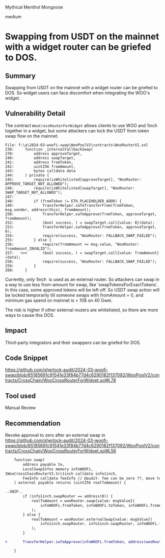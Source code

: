 Mythical Menthol Mongoose

medium

# Swapping from USDT on the mainnet with a widget router can be griefed to DOS.

## Summary
Swapping from USDT on the mainnet with a widget router can be griefed to DOS. So widget users can face discomfort when integrating the WOO's widget.

## Vulnerability Detail

The contract `WooCrossRouterForWidget` allows clients to use WOO and 1inch together in a widget, but some attackers can lock the USDT from token swap flow on the mainnet.

```solidity
File: f:\a\2024-03-woofi-swap\WooPoolV2\contracts\WooRouterV2.sol
238:     function _internalFallbackSwap(
239:         address approveTarget,
240:         address swapTarget,
241:         address fromToken,
242:         uint256 fromAmount,
243:         bytes calldata data
244:     ) private {
245:         require(isWhitelisted[approveTarget], "WooRouter: APPROVE_TARGET_NOT_ALLOWED");
246:         require(isWhitelisted[swapTarget], "WooRouter: SWAP_TARGET_NOT_ALLOWED");
247:
248:         if (fromToken != ETH_PLACEHOLDER_ADDR) {
249:             TransferHelper.safeTransferFrom(fromToken, msg.sender, address(this), fromAmount);
250:             TransferHelper.safeApprove(fromToken, approveTarget, fromAmount);
252:             (bool success, ) = swapTarget.call{value: 0}(data);
253:             TransferHelper.safeApprove(fromToken, approveTarget, 0);
254:             require(success, "WooRouter: FALLBACK_SWAP_FAILED");
255:         } else {
256:             require(fromAmount <= msg.value, "WooRouter: fromAmount_INVALID");
257:   >>>       (bool success, ) = swapTarget.call{value: fromAmount}(data);
258:             require(success, "WooRouter: FALLBACK_SWAP_FAILED");
259:         }
260:     }
```

Currently, only 1inch  is used as an external router. So attackers can swap in a way to use less from-amount for swap, like 'swapTokensForExactTokens`. In this case, some approved tokens will be left off. So USDT swap action will be locked temporarily till someone swaps with fromAmount = 0, and minimum gas spend on mainnet is > 10$ on 40 Gwei.

The risk is higher if other external routers are whitelisted, so there are more ways to cause this DOS.

## Impact
Third-party integrators and their swappers can be griefed for DOS.

## Code Snippet

https://github.com/sherlock-audit/2024-03-woofi-swap/blob/65185691c91541e33f84b77d4c6290182f137092/WooPoolV2/contracts/CrossChain/WooCrossRouterForWidget.sol#L78

## Tool used

Manual Review

## Recommendation
Revoke approval to zero after an external swap in https://github.com/sherlock-audit/2024-03-woofi-swap/blob/65185691c91541e33f84b77d4c6290182f137092/WooPoolV2/contracts/CrossChain/WooCrossRouterForWidget.sol#L56

```diff
    function swap(
        address payable to,
        LocalSwapInfos memory infoWOOFi,
IWooCrossChainRouterV3.Src1inch calldata info1inch,
        FeeInfo calldata feeInfo // @audit- fee can be zero ??, move to storage
    ) external payable returns (uint256 realToAmount) {

..SNIP..
        if (info1inch.swapRouter == address(0)) {
            realToAmount = wooRouter.swap{value: msgValue}(
                infoWOOFi.fromToken, infoWOOFi.toToken, infoWOOFi.fromAmount, infoWOOFi.minToAmount,  to, infoWOOFi.rebateTo
            );
        } else {
            realToAmount = wooRouter.externalSwap{value: msgValue}(
                info1inch.swapRouter, info1inch.swapRouter, infoWOOFi.fromToken, infoWOOFi.toToken, infoWOOFi.fromAmount, infoWOOFi.minToAmount, to, info1inch.data
            );
        }

+       TransferHelper.safeApprove(infoWOOFi.fromToken, address(wooRouter), 0);

    }
```


